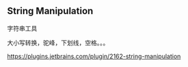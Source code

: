 ## String Manipulation



字符串工具

大小写转换，驼峰，下划线，空格。。。



https://plugins.jetbrains.com/plugin/2162-string-manipulation

































































